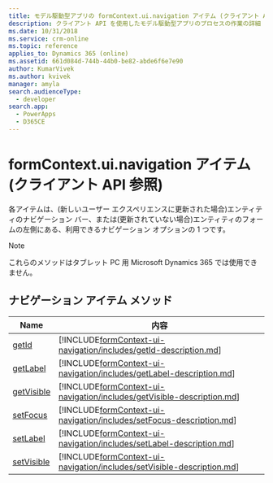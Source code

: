 ```yaml
---
title: モデル駆動型アプリの formContext.ui.navigation アイテム (クライアント API 参照) | Microsoft Docs
description: クライアント API を使用したモデル駆動型アプリのプロセスの作業の詳細
ms.date: 10/31/2018
ms.service: crm-online
ms.topic: reference
applies_to: Dynamics 365 (online)
ms.assetid: 661d084d-744b-44b0-be82-abde6f6e7e90
author: KumarVivek
ms.author: kvivek
manager: amyla
search.audienceType:
  - developer
search.app:
  - PowerApps
  - D365CE
---
```

# <a name="formcontextuinavigation-item-client-api-reference"></a>formContext.ui.navigation アイテム (クライアント API 参照)



各アイテムは、(新しいユーザー エクスペリエンスに更新された場合)エンティティのナビゲーション バー、または(更新されていない場合)エンティティのフォームの左側にある、利用できるナビゲーション オプションの 1 つです。

> [!NOTE]
> これらのメソッドはタブレット PC 用 Microsoft Dynamics 365 では使用できません。

## <a name="navigation-item-methods"></a>ナビゲーション アイテム メソッド

|Name|内容|
|--|--|
|[getId](formContext-ui-navigation/getId.md)|[!INCLUDE[formContext-ui-navigation/includes/getId-description.md](formContext-ui-navigation/includes/getId-description.md)]|
|[getLabel](formContext-ui-navigation/getLabel.md)|[!INCLUDE[formContext-ui-navigation/includes/getLabel-description.md](formContext-ui-navigation/includes/getLabel-description.md)]|
|[getVisible](formContext-ui-navigation/getVisible.md)|[!INCLUDE[formContext-ui-navigation/includes/getVisible-description.md](formContext-ui-navigation/includes/getVisible-description.md)]|
|[setFocus](formContext-ui-navigation/setFocus.md)|[!INCLUDE[formContext-ui-navigation/includes/setFocus-description.md](formContext-ui-navigation/includes/setFocus-description.md)]|
|[setLabel](formContext-ui-navigation/setLabel.md)|[!INCLUDE[formContext-ui-navigation/includes/setLabel-description.md](formContext-ui-navigation/includes/setLabel-description.md)]|
|[setVisible](formContext-ui-navigation/setVisible.md)|[!INCLUDE[formContext-ui-navigation/includes/setVisible-description.md](formContext-ui-navigation/includes/setVisible-description.md)]|

